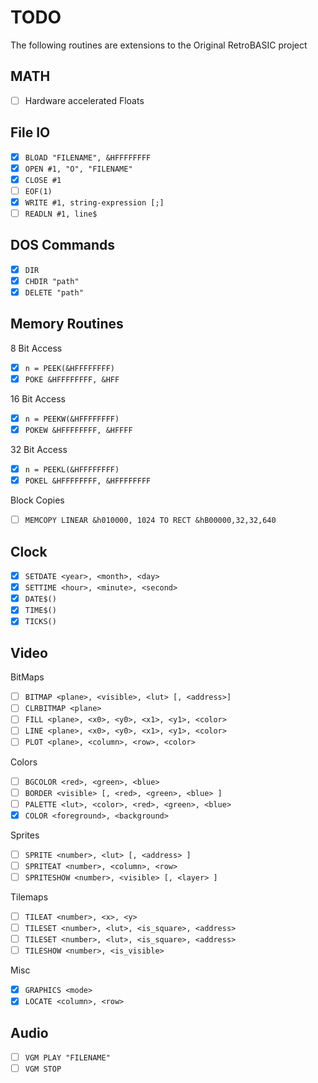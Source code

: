 # TODO
The following routines are extensions to the Original RetroBASIC project

## MATH
- [ ] Hardware accelerated Floats

## File IO
- [x] `BLOAD "FILENAME", &HFFFFFFFF`
- [x] `OPEN #1, "O", "FILENAME"`
- [x] `CLOSE #1`
- [ ] `EOF(1)`
- [x] `WRITE #1, string-expression [;]`
- [ ] `READLN #1, line$`

## DOS Commands
- [x] `DIR`
- [x] `CHDIR "path"`
- [x] `DELETE "path"`

## Memory Routines
8 Bit Access
- [x] `n = PEEK(&HFFFFFFFF)`
- [x] `POKE &HFFFFFFFF, &HFF `

16 Bit Access
- [x] `n = PEEKW(&HFFFFFFFF)`
- [x] `POKEW &HFFFFFFFF, &HFFFF`

32 Bit Access
- [x] `n = PEEKL(&HFFFFFFFF)`
- [x] `POKEL &HFFFFFFFF, &HFFFFFFFF`

Block Copies
- [ ] `MEMCOPY LINEAR &h010000, 1024 TO RECT &hB00000,32,32,640`

## Clock
- [x] `SETDATE <year>, <month>, <day>`
- [x] `SETTIME <hour>, <minute>, <second>`
- [x] `DATE$()`
- [x] `TIME$()`
- [x] `TICKS()`

## Video
BitMaps
- [ ] `BITMAP <plane>, <visible>, <lut> [, <address>]`
- [ ] `CLRBITMAP <plane>`
- [ ] `FILL <plane>, <x0>, <y0>, <x1>, <y1>, <color>`
- [ ] `LINE <plane>, <x0>, <y0>, <x1>, <y1>, <color>`
- [ ] `PLOT <plane>, <column>, <row>, <color>`

Colors
- [ ] `BGCOLOR <red>, <green>, <blue>`
- [ ] `BORDER <visible> [, <red>, <green>, <blue> ]`
- [ ] `PALETTE <lut>, <color>, <red>, <green>, <blue>`
- [x] `COLOR <foreground>, <background>`

Sprites
- [ ] `SPRITE <number>, <lut> [, <address> ]`
- [ ] `SPRITEAT <number>, <column>, <row>`
- [ ] `SPRITESHOW <number>, <visible> [, <layer> ]`

Tilemaps
- [ ] `TILEAT <number>, <x>, <y>`
- [ ] `TILESET <number>, <lut>, <is_square>, <address>`
- [ ] `TILESET <number>, <lut>, <is_square>, <address>`
- [ ] `TILESHOW <number>, <is_visible>`

Misc
- [x] `GRAPHICS <mode>`
- [x] `LOCATE <column>, <row>`

## Audio
- [ ] `VGM PLAY "FILENAME"`
- [ ] `VGM STOP`